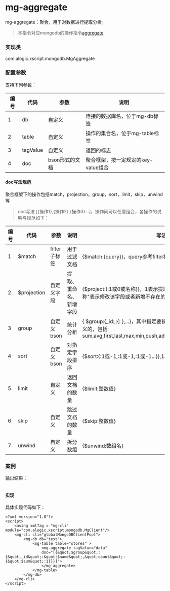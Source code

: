 mg-aggregate
======

mg-aggregate：聚合，用于对数据进行提取分析。

> 本指令对应mongodb的操作指令[aggregate](http://mongodb.github.io/mongo-java-driver/3.4/driver/tutorials/aggregation/)

### 实现类

com.alogic.xscript.mongodb.MgAggregate

### 配置参数

支持下列参数：

| 编号 | 代码 | 参数 | 说明  |
| ---- | ---- | ---- | ---- |
| 1 | db | 自定义 |连接的数据库名，位于mg-db标签|
| 2 | table | 自定义 |操作的集合名，位于mg-table标签|
| 3 | tagValue | 自定义 |返回的标志|
| 4 | doc | bson形式的文档 |聚合框架，按一定规定的key-value组合|

#### doc写法规范
聚合框架下的操作包括match，projection，group，sort，limit，skip，unwind等
> doc写法 [{操作1},{操作2},{操作3}...]，操作间可以任意组合，各操作的说明与规范如下：

| 编号 | 代码 | 参数 | 说明  | 写法 |
| ---- | ---- | ---- | ---- | ---- |
| 1 | $match| filter子标签 |用于过滤文档|{$match:{query}}，query参考filter格式|
| 2 | $projection | 自定义字段 |提取、重命名、新增字段|{$project:{<field>:1或0或名称}}，1表示提取该字段，0表示排除该字段，"名称"表示修改该字段或者新增不存在的字段，默认返回_id字段|
| 3 | group | 自定义bson |统计分析|{ $group:{_id:<expression>,<field1>:{<accumulator1>: <expression1>},...}，其中<expression>指定要操作的字段，可以是多个，<field1>是自定义的，<accumulator>包括 sum,avg,first,last,max,min,push,addToSet,stdDevPop,stdDevSamp|
| 4 | sort |自定义bson|对指定字段排序|{$sort:{<field1>:1或-1,<field2>:1或-1,<field3>:1或-1...}},1表示正排序，-1表示逆排序|
| 5 | limit | 自定义 |返回文档的数量|{$limit:整数值}|
| 6 | skip | 自定义 |跳过文档的数量|{$skip:整数值}|
| 7 | unwind | 自定义 |拆分数组|{$unwind:数组名}|
### 案例

输出结果：
```

```
#### 实现

具体实现代码如下：
```
<?xml version="1.0"?>
<script>
	<using xmlTag = "mg-cli" module="com.alogic.xscript.mongodb.MgClient"/>
	<mg-cli cli="globalMongoDBClientPool">
		<mg-db db="test">
			<mg-table table="stores" >
				<mg-aggregate tagValue="data" 
				doc="[{&quot;$group&quot;:{&quot;_id&quot;:&quot;$name&quot;,&quot;count&quot;:{&quot;$sum&quot;:1}}}]">
				</mg-aggregate>
			</mg-table>
		</mg-db>
	</mg-cli>
</script> 

```